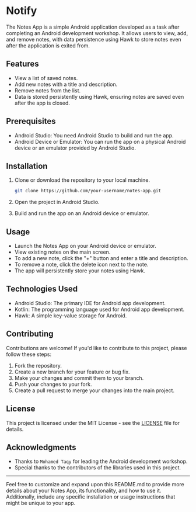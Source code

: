 # Notify

The Notes App is a simple Android application developed as a task after completing an Android development workshop. It allows users to view, add, and remove notes, with data persistence using Hawk to store notes even after the application is exited from.

## Features

- View a list of saved notes.
- Add new notes with a title and description.
- Remove notes from the list.
- Data is stored persistently using Hawk, ensuring notes are saved even after the app is closed.

## Prerequisites

- Android Studio: You need Android Studio to build and run the app.
- Android Device or Emulator: You can run the app on a physical Android device or an emulator provided by Android Studio.

## Installation

1. Clone or download the repository to your local machine.

   ```bash
   git clone https://github.com/your-username/notes-app.git
   ```

2. Open the project in Android Studio.

3. Build and run the app on an Android device or emulator.

## Usage

- Launch the Notes App on your Android device or emulator.
- View existing notes on the main screen.
- To add a new note, click the "+" button and enter a title and description.
- To remove a note, click the delete icon next to the note.
- The app will persistently store your notes using Hawk.

## Technologies Used

- Android Studio: The primary IDE for Android app development.
- Kotlin: The programming language used for Android app development.
- Hawk: A simple key-value storage for Android.

## Contributing

Contributions are welcome! If you'd like to contribute to this project, please follow these steps:

1. Fork the repository.
2. Create a new branch for your feature or bug fix.
3. Make your changes and commit them to your branch.
4. Push your changes to your fork.
5. Create a pull request to merge your changes into the main project.

## License

This project is licensed under the MIT License - see the [LICENSE](LICENSE) file for details.

## Acknowledgments

- Thanks to `Mohamed Taqy` for leading the Android development workshop.
- Special thanks to the contributors of the libraries used in this project.

---

Feel free to customize and expand upon this README.md to provide more details about your Notes App, its functionality, and how to use it. Additionally, include any specific installation or usage instructions that might be unique to your app.
